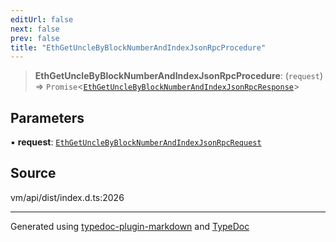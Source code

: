 ```yaml
---
editUrl: false
next: false
prev: false
title: "EthGetUncleByBlockNumberAndIndexJsonRpcProcedure"
---
```


> **EthGetUncleByBlockNumberAndIndexJsonRpcProcedure**: (`request`) => `Promise`\<[`EthGetUncleByBlockNumberAndIndexJsonRpcResponse`](/generated/type-aliases/ethgetunclebyblocknumberandindexjsonrpcresponse/)\>

## Parameters

▪ **request**: [`EthGetUncleByBlockNumberAndIndexJsonRpcRequest`](/generated/type-aliases/ethgetunclebyblocknumberandindexjsonrpcrequest/)

## Source

vm/api/dist/index.d.ts:2026

***
Generated using [typedoc-plugin-markdown](https://www.npmjs.com/package/typedoc-plugin-markdown) and [TypeDoc](https://typedoc.org/)
